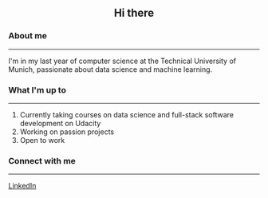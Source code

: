 ## <p style="text-align: center;"> Hi there </p>

### About me 
---
I'm in my last year of computer science at the Technical University of Munich, passionate about data science and machine learning.

### What I'm up to 
---
1. Currently taking courses on data science and full-stack software development on Udacity
2. Working on passion projects
3. Open to work

### Connect with me
---
[LinkedIn](www.linkedin.com/in/maximilian-fenner-556340264)
<!--
**m-severed/m-severed** is a ✨ _special_ ✨ repository because its `README.md` (this file) appears on your GitHub profile.

Here are some ideas to get you started:

- 🔭 I’m currently working on ...
- 🌱 I’m currently learning ...
- 👯 I’m looking to collaborate on ...
- 🤔 I’m looking for help with ...
- 💬 Ask me about ...
- 📫 How to reach me: ...
- 😄 Pronouns: ...
- ⚡ Fun fact: ...
-->
